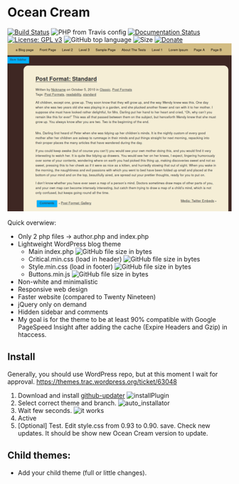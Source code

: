 # Ocean Cream
[![Build Status](https://travis-ci.org/onliniak/ocean-cream.svg?branch=master)](https://travis-ci.org/onliniak/ocean-cream)
![PHP from Travis config](https://img.shields.io/travis/php-v/onliniak/ocean-cream.svg)
[![Documentation Status](https://readthedocs.org/projects/ocean-cream/badge/?version=master)](https://ocean-cream.readthedocs.io/pl/master/?badge=master)
[![License: GPL v3](https://img.shields.io/badge/License-GPLv3-blue.svg)](https://github.com/onliniak/ocean-cream/blob/master/LICENSE)
![GitHub top language](https://img.shields.io/github/languages/top/onliniak/ocean-cream.svg)
![Size](https://img.shields.io/badge/Size-~8.5kB-blue.svg)
[![Donate](https://img.shields.io/badge/Donate-CoinPayments-blue.svg)](https://onliniak.github.io/donations)
![Standard](screenshot.png "Standard")

Quick overwiew:

- Only 2 php files → author.php and index.php
- Lightweight WordPress blog theme
  - Main index.php ![GitHub file size in bytes](https://img.shields.io/github/size/onliniak/ocean-cream/index.php.svg)
  - Critical.min.css (load in header) ![GitHub file size in bytes](https://img.shields.io/github/size/onliniak/ocean-cream/css/critical.min.css.svg)
  - Style.min.css (load in footer) ![GitHub file size in bytes](https://img.shields.io/github/size/onliniak/ocean-cream/css/style.min.css.svg)
  - Buttons.min.js ![GitHub file size in bytes](https://img.shields.io/github/size/onliniak/ocean-cream/js/buttons.min.js.svg)
- Non-white and minimalistic
- Responsive web design
- Faster website (compared to Twenty Nineteen)
- jQuery only on demand
- Hidden sidebar and comments
- My goal is for the theme to be at least 90% compatible with Google PageSpeed Insight after adding the cache (Expire Headers and Gzip) in htaccess.

## Install

Generally, you should use WordPress repo, but at this moment I wait for approval. https://themes.trac.wordpress.org/ticket/63048

1. Download and install [github-updater](https://github.com/afragen/github-updater/archive/develop.zip)
![installPlugin](https://i.imgur.com/Y1bSB48.png)
2. Select correct theme and branch.
![auto_installator](https://i.imgur.com/RxjBl0P.png)
2. Wait few seconds.
![it works](https://i.imgur.com/NKDltpK.png)
3. Active
4. [Optional] Test. Edit style.css from 0.93 to 0.90. save. Check new updates. It should be show new Ocean Cream version to update.

## Child themes:
+ Add your child theme (full or little changes).
